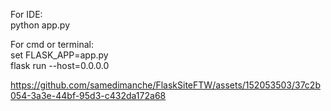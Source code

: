 For IDE: <br>
python app.py


For cmd or terminal: <br>
set FLASK_APP=app.py <br>
flask run --host=0.0.0.0



https://github.com/samedimanche/FlaskSiteFTW/assets/152053503/37c2b054-3a3e-44bf-95d3-c432da172a68

